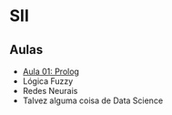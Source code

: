 # SII

## Aulas

 * [Aula 01: Prolog](sii_files/aulas/01-prolog/aula-prolog.html)
 * Lógica Fuzzy
 * Redes Neurais
 * Talvez alguma coisa de Data Science
